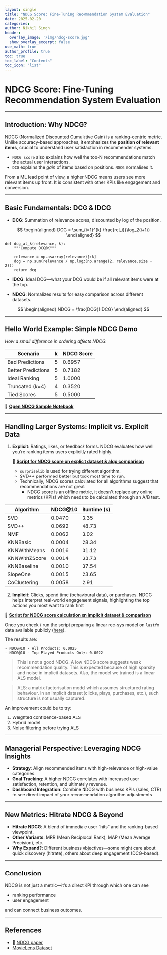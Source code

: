 ```yaml
---
layout: single
title: "NDCG Score: Fine-Tuning Recommendation System Evaluation"
date: 2025-02-20
categories: 
author: Nikhil Singh
header:
  overlay_image: '/img/ndcg-score.jpg'
  show_overlay_excerpt: false
use_math: true
author_profile: true
toc: true
toc_label: "Contents"
toc_icon: "list"
---
```


# NDCG Score: Fine-Tuning Recommendation System Evaluation

---

## Introduction: Why NDCG?
NDCG (Normalized Discounted Cumulative Gain) is a ranking-centric metric. Unlike accuracy-based approaches, it emphasizes the **position of relevant items**, crucial to understand user satisfaction in recommender systems.

- `NDCG score` also explains how well the top-N recommendations match the actual user interactions.
- `DCG` explains the *gain* of items based on positions. `NDCG` normalises it.

From a ML lead point of view, a higher NDCG means users see more relevant items up front. It is consistent with other KPIs like engagement and conversion.

---

## Basic Fundamentals: DCG & IDCG
- **DCG**: Summation of relevance scores, discounted by log of the position.

$$
\begin{aligned} 
DCG = \sum_{i=1}^{k} \frac{rel_i}{\log_2(i+1)}
\end{aligned}
$$

```
def dcg_at_k(relevance, k):
    """Compute DCG@K"""

    relevance = np.asarray(relevance)[:k]
    dcg = np.sum(relevance / np.log2(np.arange(2, relevance.size + 2)))
    return dcg
```

- **IDCG**: Ideal DCG—what your DCG would be if all relevant items were at the top.  

- **NDCG**: Normalizes results for easy comparison across different datasets.

$$
\begin{aligned}
NDCG = \frac{DCG}{IDCG}
\end{aligned}
$$

---

## Hello World Example: Simple NDCG Demo
*How a small difference in ordering affects NDCG.*

| Scenario            | k  | NDCG Score |
|---------------------|----|------------|
| Bad Predictions    | 5  | 0.6957     |
| Better Predictions | 5  | 0.7182     |
| Ideal Ranking      | 5  | 1.0000     |
| Truncated (k=4)    | 4  | 0.3520     |
| Tied Scores        | 5  | 0.5000     |


🔗 **[Open NDCG Sample Notebook](https://github.com/nikhilsingh13/PythonHacks/blob/main/blog-work/ndcg-score/ndcg_sample_nb1.ipynb)**


---

## Handling Larger Systems: Implicit vs. Explicit Data
1. **Explicit**: Ratings, likes, or feedback forms. NDCG evaluates how well you’re ranking items users explicitly rated highly.  

    🔗 **[Script for NDCG score on explicit dataset & algo comparison](https://github.com/nikhilsingh13/PythonHacks/blob/main/blog-work/ndcg-score/surprise_explicit_ndcg.py)**

    - `surpriselib` is used for trying different algorithm.
    - SVD++ performed better but took most time to run.
    - Technically, NDCG scores calculated for all algorithms suggest that recommendations are not great.
        - NDCG score is an offline metric, it doesn't replace any online metrics (KPIs) which needs to be calculated through an A/B test.

| Algorithm       | NDCG@10 | Runtime (s) |
|--------------- |---------|-------------|
| SVD           | 0.0470  | 3.35        |
| SVD++         | 0.0692  | 48.73       |
| NMF           | 0.0062  | 3.02        |
| KNNBasic      | 0.0004  | 28.34       |
| KNNWithMeans  | 0.0016  | 31.12       |
| KNNWithZScore | 0.0014  | 33.73       |
| KNNBaseline   | 0.0010  | 37.54       |
| SlopeOne      | 0.0015  | 23.65       |
| CoClustering  | 0.0058  | 2.91        |

2. **Implicit**: Clicks, spend time (behavioural data), or purchases. NDCG helps interpret real-world engagement signals, highlighting the top actions you most want to rank first.

🔗 **[Script for NDCG score calculation on implicit dataset & comparison](https://github.com/nikhilsingh13/PythonHacks/blob/main/blog-work/ndcg-score/pyspark_ndcg_implicit.py)**

Once you check / run the script preparing a linear rec-sys model on `lastfm` data available publicly ([here](http://mtg.upf.edu/static/datasets/last.fm/lastfm-dataset-360K.tar.gz)).

The results are:    

    - NDCG@10 - All Products: 0.0025                                                  
    - NDCG@10 - Top Played Products Only: 0.0022

> This is not a good NDCG. A low NDCG score suggests weak recommendation quality. This is expected because of high sparsity and noise in implicit datasets. Also, the model we trained is a linear ALS model.

> ALS: a matrix factorisation model which assumes structured rating behaviour. 
    In an implicit dataset (clicks, plays, purchases, etc.), such structure is not usually captured.

An improvement could be to try:

1. Weighted confidence-based ALS
2. Hybrid model
3. Noise filtering before trying ALS

---

## Managerial Perspective: Leveraging NDCG Insights
- **Strategy**: Align recommended items with high-relevance or high-value categories.  
- **Goal Tracking**: A higher NDCG correlates with increased user satisfaction, retention, and ultimately revenue.  
- **Dashboard Integration**: Combine NDCG with business KPIs (sales, CTR) to see direct impact of your recommendation algorithm adjustments.

---

## New Metrics: Hitrate NDCG & Beyond
- **Hitrate NDCG**: A blend of immediate user “hits” and the ranking-based viewpoint.  
- **Other Variants**: MRR (Mean Reciprocal Rank), MAP (Mean Average Precision), etc.  
- **Why Expand?**: Different business objectives—some might care about quick discovery (hitrate), others about deep engagement (DCG-based).

---

## Conclusion
NDCG is not just a metric—it’s a direct KPI through which one can see 
- ranking performance
- user engagement

and can connect business outcomes.

---

## References
- 🔗 [NDCG paper](https://arxiv.org/abs/1304.6480)
- [MovieLens Dataset](https://grouplens.org/datasets/movielens/)
